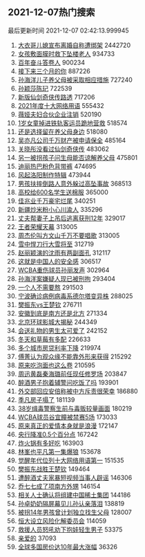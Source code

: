 ## 2021-12-07热门搜索 
最后更新时间 2021-12-07 02:42:13.999945 
1. [大衣哥儿媳宣布离婚自称遭绑架](https://s.weibo.com/weibo?q=%23%E5%A4%A7%E8%A1%A3%E5%93%A5%E5%84%BF%E5%AA%B3%E5%AE%A3%E5%B8%83%E7%A6%BB%E5%A9%9A%E8%87%AA%E7%A7%B0%E9%81%AD%E7%BB%91%E6%9E%B6%23&Refer=top) 2442720
1. [女孩敷面膜时救下坠楼老人](https://s.weibo.com/weibo?q=%23%E5%A5%B3%E5%AD%A9%E6%95%B7%E9%9D%A2%E8%86%9C%E6%97%B6%E6%95%91%E4%B8%8B%E5%9D%A0%E6%A5%BC%E8%80%81%E4%BA%BA%23&Refer=top) 934733
1. [百年奋斗答卷人](https://s.weibo.com/weibo?q=%23%E7%99%BE%E5%B9%B4%E5%A5%8B%E6%96%97%E7%AD%94%E5%8D%B7%E4%BA%BA%23&Refer=top) 900234
1. [接下来三个月的你](https://s.weibo.com/weibo?q=%23%E6%8E%A5%E4%B8%8B%E6%9D%A5%E4%B8%89%E4%B8%AA%E6%9C%88%E7%9A%84%E4%BD%A0%23&Refer=top) 887226
1. [孙海洋儿子养父母被采取相应措施](https://s.weibo.com/weibo?q=%23%E5%AD%99%E6%B5%B7%E6%B4%8B%E5%84%BF%E5%AD%90%E5%85%BB%E7%88%B6%E6%AF%8D%E8%A2%AB%E9%87%87%E5%8F%96%E7%9B%B8%E5%BA%94%E6%8E%AA%E6%96%BD%23&Refer=top) 727240
1. [孙颖莎陈玘](https://s.weibo.com/weibo?q=%E5%AD%99%E9%A2%96%E8%8E%8E%E9%99%88%E7%8E%98&Refer=top) 722539
1. [新版仙剑奇侠传路透](https://s.weibo.com/weibo?q=%23%E6%96%B0%E7%89%88%E4%BB%99%E5%89%91%E5%A5%87%E4%BE%A0%E4%BC%A0%E8%B7%AF%E9%80%8F%23&Refer=top) 717206
1. [2021年度十大网络用语](https://s.weibo.com/weibo?q=%232021%E5%B9%B4%E5%BA%A6%E5%8D%81%E5%A4%A7%E7%BD%91%E7%BB%9C%E7%94%A8%E8%AF%AD%23&Refer=top) 555432
1. [薇娅夫妇合伙企业注销](https://s.weibo.com/weibo?q=%23%E8%96%87%E5%A8%85%E5%A4%AB%E5%A6%87%E5%90%88%E4%BC%99%E4%BC%81%E4%B8%9A%E6%B3%A8%E9%94%80%23&Refer=top) 520190
1. [1岁女童掉进铁轨客运员跪地营救](https://s.weibo.com/weibo?q=%231%E5%B2%81%E5%A5%B3%E7%AB%A5%E6%8E%89%E8%BF%9B%E9%93%81%E8%BD%A8%E5%AE%A2%E8%BF%90%E5%91%98%E8%B7%AA%E5%9C%B0%E8%90%A5%E6%95%91%23&Refer=top) 518574
1. [还是选择留在养父母身边](https://s.weibo.com/weibo?q=%23%E8%BF%98%E6%98%AF%E9%80%89%E6%8B%A9%E7%95%99%E5%9C%A8%E5%85%BB%E7%88%B6%E6%AF%8D%E8%BA%AB%E8%BE%B9%23&Refer=top) 518080
1. [吴亦凡公司千万财产被申请保全](https://s.weibo.com/weibo?q=%23%E5%90%B4%E4%BA%A6%E5%87%A1%E5%85%AC%E5%8F%B8%E5%8D%83%E4%B8%87%E8%B4%A2%E4%BA%A7%E8%A2%AB%E7%94%B3%E8%AF%B7%E4%BF%9D%E5%85%A8%23&Refer=top) 485164
1. [关晓彤没看过仙剑奇侠传](https://s.weibo.com/weibo?q=%23%E5%85%B3%E6%99%93%E5%BD%A4%E6%B2%A1%E7%9C%8B%E8%BF%87%E4%BB%99%E5%89%91%E5%A5%87%E4%BE%A0%E4%BC%A0%23&Refer=top) 483062
1. [另一被拐孩子问生母能否谅解养父母](https://s.weibo.com/weibo?q=%23%E5%8F%A6%E4%B8%80%E8%A2%AB%E6%8B%90%E5%AD%A9%E5%AD%90%E9%97%AE%E7%94%9F%E6%AF%8D%E8%83%BD%E5%90%A6%E8%B0%85%E8%A7%A3%E5%85%BB%E7%88%B6%E6%AF%8D%23&Refer=top) 475801
1. [迪丽热巴粉色背带裤](https://s.weibo.com/weibo?q=%23%E8%BF%AA%E4%B8%BD%E7%83%AD%E5%B7%B4%E7%B2%89%E8%89%B2%E8%83%8C%E5%B8%A6%E8%A3%A4%23&Refer=top) 474695
1. [风起洛阳制作特辑](https://s.weibo.com/weibo?q=%23%E9%A3%8E%E8%B5%B7%E6%B4%9B%E9%98%B3%E5%88%B6%E4%BD%9C%E7%89%B9%E8%BE%91%23&Refer=top) 473944
1. [男孩扶摔倒路人意外躲过高坠事故](https://s.weibo.com/weibo?q=%23%E7%94%B7%E5%AD%A9%E6%89%B6%E6%91%94%E5%80%92%E8%B7%AF%E4%BA%BA%E6%84%8F%E5%A4%96%E8%BA%B2%E8%BF%87%E9%AB%98%E5%9D%A0%E4%BA%8B%E6%95%85%23&Refer=top) 368513
1. [高校给600名学生送棉服](https://s.weibo.com/weibo?q=%23%E9%AB%98%E6%A0%A1%E7%BB%99600%E5%90%8D%E5%AD%A6%E7%94%9F%E9%80%81%E6%A3%89%E6%9C%8D%23&Refer=top) 365000
1. [佳兆业千万豪宅烂尾](https://s.weibo.com/weibo?q=%23%E4%BD%B3%E5%85%86%E4%B8%9A%E5%8D%83%E4%B8%87%E8%B1%AA%E5%AE%85%E7%83%82%E5%B0%BE%23&Refer=top) 340251
1. [新疆炒米粉小心川渝人](https://s.weibo.com/weibo?q=%23%E6%96%B0%E7%96%86%E7%82%92%E7%B1%B3%E7%B2%89%E5%B0%8F%E5%BF%83%E5%B7%9D%E6%B8%9D%E4%BA%BA%23&Refer=top) 335296
1. [丈夫帮妻子上吊后逃离获刑12年](https://s.weibo.com/weibo?q=%23%E4%B8%88%E5%A4%AB%E5%B8%AE%E5%A6%BB%E5%AD%90%E4%B8%8A%E5%90%8A%E5%90%8E%E9%80%83%E7%A6%BB%E8%8E%B7%E5%88%9112%E5%B9%B4%23&Refer=top) 329017
1. [王者荣耀天幕](https://s.weibo.com/weibo?q=%23%E7%8E%8B%E8%80%85%E8%8D%A3%E8%80%80%E5%A4%A9%E5%B9%95%23&Refer=top) 313005
1. [周杰伦叫方文山千万不要唱歌](https://s.weibo.com/weibo?q=%23%E5%91%A8%E6%9D%B0%E4%BC%A6%E5%8F%AB%E6%96%B9%E6%96%87%E5%B1%B1%E5%8D%83%E4%B8%87%E4%B8%8D%E8%A6%81%E5%94%B1%E6%AD%8C%23&Refer=top) 313005
1. [雪中悍刀行大雪将至](https://s.weibo.com/weibo?q=%23%E9%9B%AA%E4%B8%AD%E6%82%8D%E5%88%80%E8%A1%8C%E5%A4%A7%E9%9B%AA%E5%B0%86%E8%87%B3%23&Refer=top) 312719
1. [赵丽颖演的沈雨有两副面孔](https://s.weibo.com/weibo?q=%23%E8%B5%B5%E4%B8%BD%E9%A2%96%E6%BC%94%E7%9A%84%E6%B2%88%E9%9B%A8%E6%9C%89%E4%B8%A4%E5%89%AF%E9%9D%A2%E5%AD%94%23&Refer=top) 312117
1. [这就是中国人的安全感](https://s.weibo.com/weibo?q=%23%E8%BF%99%E5%B0%B1%E6%98%AF%E4%B8%AD%E5%9B%BD%E4%BA%BA%E7%9A%84%E5%AE%89%E5%85%A8%E6%84%9F%23&Refer=top) 306517
1. [WCBA重伤球员孙丽发声](https://s.weibo.com/weibo?q=%23WCBA%E9%87%8D%E4%BC%A4%E7%90%83%E5%91%98%E5%AD%99%E4%B8%BD%E5%8F%91%E5%A3%B0%23&Refer=top) 302964
1. [孙海洋案嫌疑人现已被刑拘](https://s.weibo.com/weibo?q=%23%E5%AD%99%E6%B5%B7%E6%B4%8B%E6%A1%88%E5%AB%8C%E7%96%91%E4%BA%BA%E7%8E%B0%E5%B7%B2%E8%A2%AB%E5%88%91%E6%8B%98%23&Refer=top) 293404
1. [一个人不需要熬](https://s.weibo.com/weibo?q=%E4%B8%80%E4%B8%AA%E4%BA%BA%E4%B8%8D%E9%9C%80%E8%A6%81%E7%86%AC&Refer=top) 291503
1. [宁波确诊病例病毒系德尔塔变异株](https://s.weibo.com/weibo?q=%23%E5%AE%81%E6%B3%A2%E7%A1%AE%E8%AF%8A%E7%97%85%E4%BE%8B%E7%97%85%E6%AF%92%E7%B3%BB%E5%BE%B7%E5%B0%94%E5%A1%94%E5%8F%98%E5%BC%82%E6%A0%AA%23&Refer=top) 288025
1. [樊振东vs王楚钦](https://s.weibo.com/weibo?q=%23%E6%A8%8A%E6%8C%AF%E4%B8%9Cvs%E7%8E%8B%E6%A5%9A%E9%92%A6%23&Refer=top) 276711
1. [安徽到底是南方还是北方](https://s.weibo.com/weibo?q=%23%E5%AE%89%E5%BE%BD%E5%88%B0%E5%BA%95%E6%98%AF%E5%8D%97%E6%96%B9%E8%BF%98%E6%98%AF%E5%8C%97%E6%96%B9%23&Refer=top) 271334
1. [北京环球影城大揭秘](https://s.weibo.com/weibo?q=%23%E5%8C%97%E4%BA%AC%E7%8E%AF%E7%90%83%E5%BD%B1%E5%9F%8E%E5%A4%A7%E6%8F%AD%E7%A7%98%23&Refer=top) 244349
1. [会送礼物的男生太可爱了](https://s.weibo.com/weibo?q=%23%E4%BC%9A%E9%80%81%E7%A4%BC%E7%89%A9%E7%9A%84%E7%94%B7%E7%94%9F%E5%A4%AA%E5%8F%AF%E7%88%B1%E4%BA%86%23&Refer=top) 242152
1. [冬天和草莓有多配](https://s.weibo.com/weibo?q=%23%E5%86%AC%E5%A4%A9%E5%92%8C%E8%8D%89%E8%8E%93%E6%9C%89%E5%A4%9A%E9%85%8D%23&Refer=top) 226633
1. [多个城市房贷利率下降](https://s.weibo.com/weibo?q=%23%E5%A4%9A%E4%B8%AA%E5%9F%8E%E5%B8%82%E6%88%BF%E8%B4%B7%E5%88%A9%E7%8E%87%E4%B8%8B%E9%99%8D%23&Refer=top) 219974
1. [傅菁认为观众缘不能靠外形来获得](https://s.weibo.com/weibo?q=%23%E5%82%85%E8%8F%81%E8%AE%A4%E4%B8%BA%E8%A7%82%E4%BC%97%E7%BC%98%E4%B8%8D%E8%83%BD%E9%9D%A0%E5%A4%96%E5%BD%A2%E6%9D%A5%E8%8E%B7%E5%BE%97%23&Refer=top) 215292
1. [原来吃泡面也这么卷](https://s.weibo.com/weibo?q=%23%E5%8E%9F%E6%9D%A5%E5%90%83%E6%B3%A1%E9%9D%A2%E4%B9%9F%E8%BF%99%E4%B9%88%E5%8D%B7%23&Refer=top) 210595
1. [周迅黄磊秦海璐前任现任修罗场](https://s.weibo.com/weibo?q=%23%E5%91%A8%E8%BF%85%E9%BB%84%E7%A3%8A%E7%A7%A6%E6%B5%B7%E7%92%90%E5%89%8D%E4%BB%BB%E7%8E%B0%E4%BB%BB%E4%BF%AE%E7%BD%97%E5%9C%BA%23&Refer=top) 203847
1. [醉酒男子抱着辅警问吃饭了吗](https://s.weibo.com/weibo?q=%23%E9%86%89%E9%85%92%E7%94%B7%E5%AD%90%E6%8A%B1%E7%9D%80%E8%BE%85%E8%AD%A6%E9%97%AE%E5%90%83%E9%A5%AD%E4%BA%86%E5%90%97%23&Refer=top) 193901
1. [外交部回应安倍称被中方斥责很荣幸](https://s.weibo.com/weibo?q=%23%E5%A4%96%E4%BA%A4%E9%83%A8%E5%9B%9E%E5%BA%94%E5%AE%89%E5%80%8D%E7%A7%B0%E8%A2%AB%E4%B8%AD%E6%96%B9%E6%96%A5%E8%B4%A3%E5%BE%88%E8%8D%A3%E5%B9%B8%23&Refer=top) 186880
1. [季凡房子塌了](https://s.weibo.com/weibo?q=%23%E5%AD%A3%E5%87%A1%E6%88%BF%E5%AD%90%E5%A1%8C%E4%BA%86%23&Refer=top) 181139
1. [38岁缉毒警察生前与毒贩较量画面](https://s.weibo.com/weibo?q=%2338%E5%B2%81%E7%BC%89%E6%AF%92%E8%AD%A6%E5%AF%9F%E7%94%9F%E5%89%8D%E4%B8%8E%E6%AF%92%E8%B4%A9%E8%BE%83%E9%87%8F%E7%94%BB%E9%9D%A2%23&Refer=top) 180219
1. [WCBA球员谷宜瞳被禁赛5场](https://s.weibo.com/weibo?q=%23WCBA%E7%90%83%E5%91%98%E8%B0%B7%E5%AE%9C%E7%9E%B3%E8%A2%AB%E7%A6%81%E8%B5%9B5%E5%9C%BA%23&Refer=top) 173033
1. [原来真正的爱情本身就是浪漫](https://s.weibo.com/weibo?q=%23%E5%8E%9F%E6%9D%A5%E7%9C%9F%E6%AD%A3%E7%9A%84%E7%88%B1%E6%83%85%E6%9C%AC%E8%BA%AB%E5%B0%B1%E6%98%AF%E6%B5%AA%E6%BC%AB%23&Refer=top) 172147
1. [央行降准0.5个百分点](https://s.weibo.com/weibo?q=%23%E5%A4%AE%E8%A1%8C%E9%99%8D%E5%87%860.5%E4%B8%AA%E7%99%BE%E5%88%86%E7%82%B9%23&Refer=top) 167242
1. [炸火锅有多好吃](https://s.weibo.com/weibo?q=%23%E7%82%B8%E7%81%AB%E9%94%85%E6%9C%89%E5%A4%9A%E5%A5%BD%E5%90%83%23&Refer=top) 163903
1. [林峯也平凡第一集爆狼](https://s.weibo.com/weibo?q=%23%E6%9E%97%E5%B3%AF%E4%B9%9F%E5%B9%B3%E5%87%A1%E7%AC%AC%E4%B8%80%E9%9B%86%E7%88%86%E7%8B%BC%23&Refer=top) 153678
1. [觉醒年代位列十大网络用语第一](https://s.weibo.com/weibo?q=%23%E8%A7%89%E9%86%92%E5%B9%B4%E4%BB%A3%E4%BD%8D%E5%88%97%E5%8D%81%E5%A4%A7%E7%BD%91%E7%BB%9C%E7%94%A8%E8%AF%AD%E7%AC%AC%E4%B8%80%23&Refer=top) 151535
1. [樊振东战胜王楚钦](https://s.weibo.com/weibo?q=%23%E6%A8%8A%E6%8C%AF%E4%B8%9C%E6%88%98%E8%83%9C%E7%8E%8B%E6%A5%9A%E9%92%A6%23&Refer=top) 149464
1. [遭醉酒丈夫家暴短视频当事人辟谣](https://s.weibo.com/weibo?q=%23%E9%81%AD%E9%86%89%E9%85%92%E4%B8%88%E5%A4%AB%E5%AE%B6%E6%9A%B4%E7%9F%AD%E8%A7%86%E9%A2%91%E5%BD%93%E4%BA%8B%E4%BA%BA%E8%BE%9F%E8%B0%A3%23&Refer=top) 146306
1. [乔七七成了项南方外甥](https://s.weibo.com/weibo?q=%23%E4%B9%94%E4%B8%83%E4%B8%83%E6%88%90%E4%BA%86%E9%A1%B9%E5%8D%97%E6%96%B9%E5%A4%96%E7%94%A5%23&Refer=top) 146154
1. [相关人士确认将组建中国稀土集团](https://s.weibo.com/weibo?q=%23%E7%9B%B8%E5%85%B3%E4%BA%BA%E5%A3%AB%E7%A1%AE%E8%AE%A4%E5%B0%86%E7%BB%84%E5%BB%BA%E4%B8%AD%E5%9B%BD%E7%A8%80%E5%9C%9F%E9%9B%86%E5%9B%A2%23&Refer=top) 144186
1. [孙卓奶奶隔屏幕见儿孙认亲落泪](https://s.weibo.com/weibo?q=%23%E5%AD%99%E5%8D%93%E5%A5%B6%E5%A5%B6%E9%9A%94%E5%B1%8F%E5%B9%95%E8%A7%81%E5%84%BF%E5%AD%99%E8%AE%A4%E4%BA%B2%E8%90%BD%E6%B3%AA%23&Refer=top) 138819
1. [被拐14年男孩曾计划独立找生父母](https://s.weibo.com/weibo?q=%23%E8%A2%AB%E6%8B%9014%E5%B9%B4%E7%94%B7%E5%AD%A9%E6%9B%BE%E8%AE%A1%E5%88%92%E7%8B%AC%E7%AB%8B%E6%89%BE%E7%94%9F%E7%88%B6%E6%AF%8D%23&Refer=top) 128007
1. [恒大设立风险化解委员会](https://s.weibo.com/weibo?q=%23%E6%81%92%E5%A4%A7%E8%AE%BE%E7%AB%8B%E9%A3%8E%E9%99%A9%E5%8C%96%E8%A7%A3%E5%A7%94%E5%91%98%E4%BC%9A%23&Refer=top) 114059
1. [救援人员怒吼劝下抱娃轻生男子](https://s.weibo.com/weibo?q=%23%E6%95%91%E6%8F%B4%E4%BA%BA%E5%91%98%E6%80%92%E5%90%BC%E5%8A%9D%E4%B8%8B%E6%8A%B1%E5%A8%83%E8%BD%BB%E7%94%9F%E7%94%B7%E5%AD%90%23&Refer=top) 53375
1. [亲爱的](https://s.weibo.com/weibo?q=%E4%BA%B2%E7%88%B1%E7%9A%84&Refer=top) 37093
1. [全球多国房价达10年最大涨幅](https://s.weibo.com/weibo?q=%23%E5%85%A8%E7%90%83%E5%A4%9A%E5%9B%BD%E6%88%BF%E4%BB%B7%E8%BE%BE10%E5%B9%B4%E6%9C%80%E5%A4%A7%E6%B6%A8%E5%B9%85%23&Refer=top) 36326
